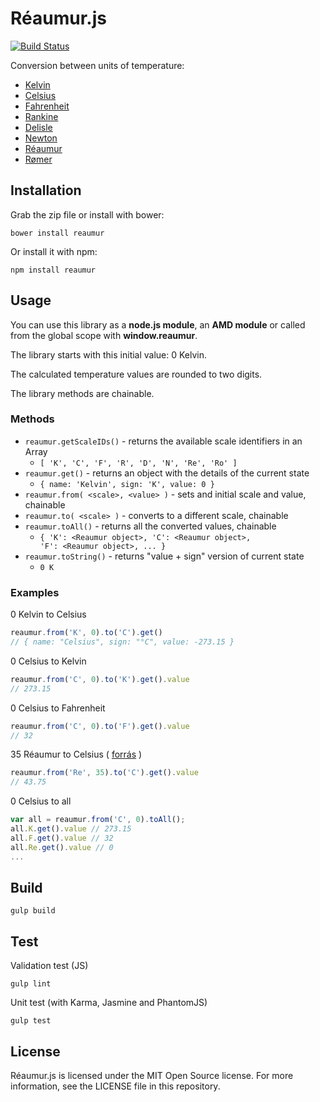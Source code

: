 # Réaumur.js

[![Build Status](https://travis-ci.org/pbakondy/reaumur.svg?branch=master)](https://travis-ci.org/pbakondy/reaumur)

Conversion between units of temperature:

- [Kelvin](http://en.wikipedia.org/wiki/Kelvin)
- [Celsius](http://en.wikipedia.org/wiki/Celsius)
- [Fahrenheit](http://en.wikipedia.org/wiki/Fahrenheit)
- [Rankine](http://en.wikipedia.org/wiki/Rankine_scale)
- [Delisle](http://en.wikipedia.org/wiki/Delisle_scale)
- [Newton](http://en.wikipedia.org/wiki/Newton_scale)
- [Réaumur](http://en.wikipedia.org/wiki/R%C3%A9aumur_scale)
- [Rømer](http://en.wikipedia.org/wiki/R%C3%B8mer_scale)

## Installation

Grab the zip file or install with bower:

```
bower install reaumur
```

Or install it with npm:

```
npm install reaumur
```


## Usage

You can use this library as a **node.js module**, an **AMD module** or called from the global scope with **window.reaumur**.

The library starts with this initial value: 0 Kelvin.

The calculated temperature values are rounded to two digits.

The library methods are chainable.

### Methods

- <code>reaumur.getScaleIDs()</code> - returns the available scale identifiers in an Array
  - <code>[ 'K', 'C', 'F', 'R', 'D', 'N', 'Re', 'Ro' ]</code>
- <code>reaumur.get()</code> - returns an object with the details of the current state
  - <code>{ name: 'Kelvin', sign: 'K', value: 0 }</code>
- <code>reaumur.from( &lt;scale&gt;, &lt;value&gt; )</code> - sets and initial scale and value, chainable
- <code>reaumur.to( &lt;scale&gt; )</code> - converts to a different scale, chainable
- <code>reaumur.toAll()</code> - returns all the converted values, chainable
  - <code>{ 'K': &lt;Reaumur object&gt;, 'C': &lt;Reaumur object&gt;, 'F': &lt;Reaumur object&gt;, ... }</code>
- <code>reaumur.toString()</code> - returns "value + sign" version of current state
  - <code>0 K</code>

### Examples

0 Kelvin to Celsius

```js
reaumur.from('K', 0).to('C').get()
// { name: "Celsius", sign: "°C", value: -273.15 }
```

0 Celsius to Kelvin

```js
reaumur.from('C', 0).to('K').get().value
// 273.15
```

0 Celsius to Fahrenheit

```js
reaumur.from('C', 0).to('F').get().value
// 32
```


35 Réaumur to Celsius ( [forrás](http://magyar-irodalom.elte.hu/ezredveg/0208-9/0208-93.html#rl) )

```js
reaumur.from('Re', 35).to('C').get().value
// 43.75
```

0 Celsius to all

```js
var all = reaumur.from('C', 0).toAll();
all.K.get().value // 273.15
all.F.get().value // 32
all.Re.get().value // 0
...
```


## Build

```
gulp build
```


## Test

Validation test (JS)

```
gulp lint
```

Unit test (with Karma, Jasmine and PhantomJS)

```
gulp test
```

## License

Réaumur.js is licensed under the MIT Open Source license. For more information, see the LICENSE file in this repository.
